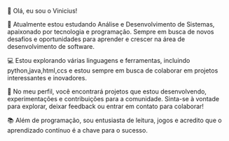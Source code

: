 👋 Olá, eu sou o Vinicius!

🔧 Atualmente estou estudando Análise e Desenvolvimento de Sistemas, apaixonado por tecnologia e programação. Sempre em busca de novos desafios e oportunidades para aprender e crescer na área de desenvolvimento de software.

💻 Estou explorando várias linguagens e ferramentas, incluindo python,java,html,ccs e estou sempre em busca de colaborar em projetos interessantes e inovadores.

🚀 No meu perfil, você encontrará projetos que estou desenvolvendo, experimentações e contribuições para a comunidade. Sinta-se à vontade para explorar, deixar feedback ou entrar em contato para colaborar!

📚 Além de programação, sou entusiasta de leitura, jogos e acredito que o aprendizado contínuo é a chave para o sucesso.
